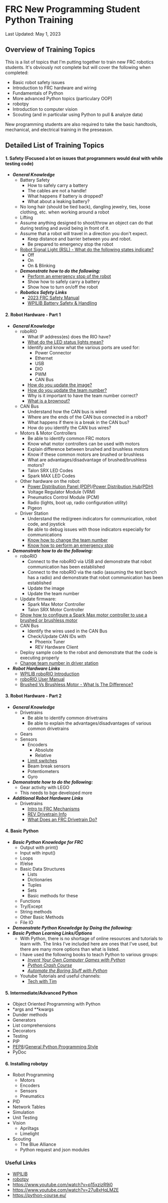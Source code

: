# FRC New Programming Student Python Training

Last Updated: May 1, 2023

## Overview of Training Topics

This is a list of topics that I'm putting together to train new FRC robotics students. It's obviously not complete but will cover the following when completed:
* Basic robot safety issues
* Introduction to FRC hardware and wiring
* Fundamentals of Python
* More advanced Python topics (particulary OOP)
* robotpy
* Introduction to computer vision
* Scouting (and in particular using Python to pull & analyze data)

New programming students are also required to take the basic handtools, mechanical, and electrical training in the preseason.

## Detailed List of Training Topics
#### 1. Safety (Focused a lot on issues that programmers would deal with while testing code)
* ***General Knowledge***
   * Battery Safety
     * How to safely carry a battery
     * The cables are not a handle!
     * What happens if battery is dropped?
     * What about a leaking battery?
   * No long hair (should be tied back), dangling jewelry, ties, loose clothing, etc. when working around a robot
   * Lifting
   * Assume anything designed to shoot/throw an object can do that during testing and avoid being in front of it.
   * Assume that a robot will travel in a direction you don't expect.
     * Keep distance and barrier between you and robot.
     * Be prepared to emergency stop the robot
   * [Robot Signal Light (RSL) - What do the following states indicate?](https://docs.wpilib.org/en/stable/docs/hardware/hardware-basics/status-lights-ref.html#robot-signal-light-rsl)
     * Off
     * On
     * On & Blinking 
  * ***Demonstrate how to do the following:***
    * [Perform an emergency stop of the robot](https://docs.wpilib.org/en/stable/docs/software/driverstation/driver-station.html#driver-station-key-shortcuts)
    * Show how to safely carry a battery
    * Show how to turn on/off the robot
  * ***Robotics Safety Links***
    * [2023 FRC Safety Manual](https://www.firstinspires.org/sites/default/files/uploads/resource_library/frc/team-resources/safety/2023/2023-Safety-Manual.pdf)
    * [WPILIB Battery Safety & Handling](https://docs.wpilib.org/en/stable/docs/hardware/hardware-basics/robot-battery.html#battery-safety-handling)

#### 2. Robot Hardware - Part 1
* ***General Knowledge***
  * roboRIO
    * What IP address(es) does the RIO have?
    * [What do the LED status lights mean?](https://docs.wpilib.org/en/stable/docs/hardware/hardware-basics/status-lights-ref.html#roborio)
    * Identify and know what the various ports are used for:
      * Power Connector
      * Ethernet
      * USB
      * DIO
      * PWM
      * CAN Bus
    * [How do you update the image?](https://docs.wpilib.org/en/stable/docs/zero-to-robot/step-3/roborio2-imaging.html)
    * [How do you update the team number?](https://docs.wpilib.org/en/stable/docs/zero-to-robot/step-3/roborio2-imaging.html#setting-the-roborio-team-number)
    * Why is it important to have the team number correct?
    * [What is a brownout?](https://docs.wpilib.org/en/stable/docs/software/roborio-info/roborio-brownouts.html)
  * CAN Bus
    * Understand how the CAN bus is wired
    * Where are the ends of the CAN bus connected in a robot?
    * What happens if there is a break in the CAN bus?
    * How do you identify the CAN bus wires?
  * Motors & Motor Controllers
    * Be able to identify common FRC motors
    * Know what motor controllers can be used with motors
    * Explain difference between brushed and brushless motors
    * Know if these common motors are brushed or brushless
    * What are advantages/disadvantage of brushed/brushless motors?
    * Talon SRX LED Codes
    * Spark MAX LED Codes
  * Other hardware on the robot:
    * [Power Distribution Panel (PDP)](https://store.ctr-electronics.com/power-distribution-panel/)/[Power Distribution Hub(PDH)](https://www.revrobotics.com/rev-11-1850/)
    * Voltage Regulator Module (VRM)
    * Pneumatics Control Module (PCM)
    * Radio (lights, boot up, radio configuration utility)
    * Pigeon
  * Driver Station
    * Understand the red/green indicators for communication, robot code, and joystick
    * Be able to debug issues with those indicators especially for communications
    * [Know how to change the team number](https://docs.wpilib.org/en/stable/docs/software/driverstation/driver-station.html#setting-up-the-driver-station)
    * [Know how to perform an emergency stop](https://docs.wpilib.org/en/stable/docs/software/driverstation/driver-station.html#driver-station-key-shortcuts)
* ***Demonstrate how to do the following:***
  * roboRIO
    * Connect to the roboRIO via USB and demonstrate that robot communication has been established
    * Connect to the roboRIO via the radio (assuming the test bench has a radio) and demonstrate that robot communication has been established
    * Update the image
    * Update the team number
  * Update firmware:
    * Spark Max Motor Controller
    * Talon SRX Motor Controller
  * [Show how to configure a Spark Max motor controller to use a brushed or brushless motor](https://docs.revrobotics.com/sparkmax/operating-modes/motor-type-brushed-brushless-mode)
  * CAN Bus
    * Identify the wires used in the CAN Bus
    * Check/Update CAN IDs with
      * Phoenix Tuner
      * REV Hardware Client
   * Deploy sample code to the robot and demonstrate that the code is executing properly
   * [Change team number in driver station](https://docs.wpilib.org/en/stable/docs/software/driverstation/driver-station.html#setting-up-the-driver-station)
* ***Robot Hardware Links***
  * [WPILIB roboRIO Introduction](https://docs.wpilib.org/en/stable/docs/software/roborio-info/roborio-introduction.html)
  * [roboRIO User Manual](https://www.ni.com/docs/en-US/bundle/roborio-20-umanual/page/umanual.html)
  * [Brushed Vs Brushless Motor - What Is The Difference?](https://www.youtube.com/watch?v=4LW-iUehJh8)
#### 3. Robot Hardware - Part 2
  * ***General Knowledge***
    * Drivetrains
      * Be able to identify common drivetrains
      * Be able to explain the advantages/disadvantages of various common drivetrains
    * Gears
    * Sensors
      * Encoders
        * Absolute
        * Relative
      * [Limit switches](https://docs.wpilib.org/en/2020/docs/software/old-commandbased/commands/limit-switches-control-behavior.html)
      * Beam break sensors
      * Potentiometers
      * Gyro
  * ***Demonstrate how to do the following:***
    * Gear activity with LEGO
    * This needs to bge developed more
  * ***Additional Robot Hardware Links***
    * Drivetrains
      * [Intro to FRC Mechanisms](https://www.youtube.com/watch?v=JTZ31lpMkfA)
      * [REV Drivetrain Info](https://docs.revrobotics.com/frc-kickoff-concepts/charged-up-2023/drivetrains)
      * [What Does an FRC Drivetrain Do?](https://www.firstinspires.org/sites/default/files/uploads/resource_library/frc/team-resources/behind-the-lines/2017/btl-s03e04-drivetrains.pptx)
 
 #### 4. Basic Python
  * ***Basic Python Knowledge for FRC***
    * Output with print()
    * Input with input()
    * Loops
    * If/else
    * Basic Data Structures
      * Lists
      * Dictionaries
      * Tuples
      * Sets
      * Basic methods for these
    * Functions
    * Try/Except
    * String methods
    * Other Basic Methods
    * File IO
  * ***Demonstrate Python Knowledge by Doing the following:***
  * ***Basic Python Learning Links/Options***
    * With Python, there is no shortage of online resources and tutorials to learn with. The links I've included here are ones that I've used, but there are many more options than what is listed.
    * I have used the following books to teach Python to various groups:
      * *[Invent Your Own Computer Games with Python](https://inventwithpython.com/invent4thed/)*
      * *[Python Crash Course](https://nostarch.com/python-crash-course-3rd-edition)*
      * *[Automate the Boring Stuff with Python](https://automatetheboringstuff.com/)*
    * Youtube Tutorials and useful channels:
      * [Tech with Tim](https://www.youtube.com/c/TechWithTim)
 
 #### 5. Intermediate/Advanced Python
  * Object Oriented Programming with Python
  * *args and **kwargs
  * Dunder methods
  * Generators
  * List comprehensions
  * Decorators
  * Testing
  * PIP
  * [PEP8](https://peps.python.org/pep-0008/)/[General Python Programming Style](https://docs.python-guide.org/writing/style/)
  * PyDoc
 
 #### 6. Installing robotpy

* Robot Programming
  * Motors
  * Encoders
  * Sensors
  * Pneumatics
* PID
* Network Tables
* Simulation
* Unit Testing
* Vision
  * Apriltags
  * Limelight
* Scouting
  * The Blue Alliance
  * Python request and json modules
 
 ### Useful Links
* [WPILIB](https://docs.wpilib.org/en/stable/)
* [robotpy](https://robotpy.readthedocs.io/en/stable/#)
* https://www.youtube.com/watch?v=p15xzjzR9j0
* https://www.youtube.com/watch?v=27u8xHqLMZE
* https://python-course.eu/

